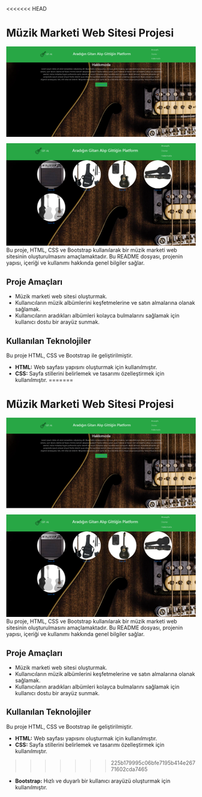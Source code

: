 <<<<<<< HEAD
# Müzik Marketi Web Sitesi Projesi

![alt text](img/mzk.PNG)


![alt text](img/mzk1.PNG)
Bu proje, HTML, CSS ve Bootstrap kullanılarak bir müzik marketi web sitesinin oluşturulmasını amaçlamaktadır. Bu README dosyası, projenin yapısı, içeriği ve kullanımı hakkında genel bilgiler sağlar.

## Proje Amaçları

- Müzik marketi web sitesi oluşturmak.
- Kullanıcıların müzik albümlerini keşfetmelerine ve satın almalarına olanak sağlamak.
- Kullanıcıların aradıkları albümleri kolayca bulmalarını sağlamak için kullanıcı dostu bir arayüz sunmak.

## Kullanılan Teknolojiler

Bu proje HTML, CSS ve Bootstrap ile geliştirilmiştir.

- **HTML:** Web sayfası yapısını oluşturmak için kullanılmıştır.
- **CSS:** Sayfa stillerini belirlemek ve tasarımı özelleştirmek için kullanılmıştır.
=======
# Müzik Marketi Web Sitesi Projesi

![alt text](img/mzk.PNG)


![alt text](img/mzk1.PNG)
Bu proje, HTML, CSS ve Bootstrap kullanılarak bir müzik marketi web sitesinin oluşturulmasını amaçlamaktadır. Bu README dosyası, projenin yapısı, içeriği ve kullanımı hakkında genel bilgiler sağlar.

## Proje Amaçları

- Müzik marketi web sitesi oluşturmak.
- Kullanıcıların müzik albümlerini keşfetmelerine ve satın almalarına olanak sağlamak.
- Kullanıcıların aradıkları albümleri kolayca bulmalarını sağlamak için kullanıcı dostu bir arayüz sunmak.

## Kullanılan Teknolojiler

Bu proje HTML, CSS ve Bootstrap ile geliştirilmiştir.

- **HTML:** Web sayfası yapısını oluşturmak için kullanılmıştır.
- **CSS:** Sayfa stillerini belirlemek ve tasarımı özelleştirmek için kullanılmıştır.
>>>>>>> 225b179995c06bfe7195b414e26771602cda7465
- **Bootstrap:** Hızlı ve duyarlı bir kullanıcı arayüzü oluşturmak için kullanılmıştır.